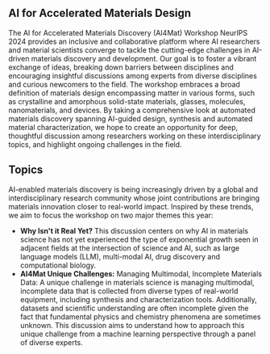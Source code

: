 ## AI for Accelerated Materials Design

The AI for Accelerated Materials Discovery (AI4Mat) Workshop NeurIPS 2024 provides an inclusive and collaborative platform where AI researchers and material scientists converge to tackle the cutting-edge challenges in AI-driven materials discovery and development. Our goal is to foster a vibrant exchange of ideas, breaking down barriers between disciplines and encouraging insightful discussions among experts from diverse disciplines and curious newcomers to the field. The workshop embraces a broad definition of materials design encompassing matter in various forms, such as crystalline and amorphous solid-state materials, glasses, molecules, nanomaterials, and devices. By taking a comprehensive look at automated materials discovery spanning AI-guided design, synthesis and automated material characterization, we hope to create an opportunity for deep, thoughtful discussion among researchers working on these interdisciplinary topics, and highlight ongoing challenges in the field.  

## Topics

AI-enabled materials discovery is being increasingly driven by a global and interdisciplinary research community whose joint contributions are bringing materials innovation closer to real-world impact. Inspired by these trends, we aim to focus the workshop on two major themes this year:
- **Why Isn't it Real Yet?** This discussion centers on why AI in materials science has not yet experienced the type of exponential growth seen in adjacent fields at the intersection of science and AI, such as large language models (LLM), multi-modal AI, drug discovery and computational biology.
- **AI4Mat Unique Challenges:** Managing Multimodal, Incomplete Materials Data: A unique challenge in materials science is managing multimodal, incomplete data that is collected from diverse types of real-world equipment, including synthesis and characterization tools. Additionally, datasets and scientific understanding are often incomplete given the fact that fundamental physics and chemistry phenomena are sometimes unknown. This discussion aims to understand how to approach this unique challenge from a machine learning perspective through a panel of diverse experts.